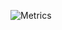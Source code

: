 ![Metrics](https://metrics.lecoq.io/KPI0?template=classic&base.metadata=0&base.indepth=false&base.hireable=false&config.timezone=Asia%2FShanghai)
